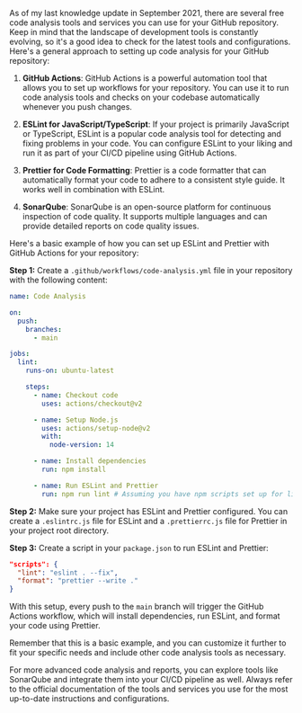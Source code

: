 As of my last knowledge update in September 2021, there are several free code analysis tools and services you can use for your GitHub repository. Keep in mind that the landscape of development tools is constantly evolving, so it's a good idea to check for the latest tools and configurations. Here's a general approach to setting up code analysis for your GitHub repository:

1. **GitHub Actions**: GitHub Actions is a powerful automation tool that allows you to set up workflows for your repository. You can use it to run code analysis tools and checks on your codebase automatically whenever you push changes.

2. **ESLint for JavaScript/TypeScript**: If your project is primarily JavaScript or TypeScript, ESLint is a popular code analysis tool for detecting and fixing problems in your code. You can configure ESLint to your liking and run it as part of your CI/CD pipeline using GitHub Actions.

3. **Prettier for Code Formatting**: Prettier is a code formatter that can automatically format your code to adhere to a consistent style guide. It works well in combination with ESLint.

4. **SonarQube**: SonarQube is an open-source platform for continuous inspection of code quality. It supports multiple languages and can provide detailed reports on code quality issues.

Here's a basic example of how you can set up ESLint and Prettier with GitHub Actions for your repository:

**Step 1:** Create a `.github/workflows/code-analysis.yml` file in your repository with the following content:

```yaml
name: Code Analysis

on:
  push:
    branches:
      - main

jobs:
  lint:
    runs-on: ubuntu-latest

    steps:
      - name: Checkout code
        uses: actions/checkout@v2

      - name: Setup Node.js
        uses: actions/setup-node@v2
        with:
          node-version: 14

      - name: Install dependencies
        run: npm install

      - name: Run ESLint and Prettier
        run: npm run lint # Assuming you have npm scripts set up for linting
```

**Step 2:** Make sure your project has ESLint and Prettier configured. You can create a `.eslintrc.js` file for ESLint and a `.prettierrc.js` file for Prettier in your project root directory.

**Step 3:** Create a script in your `package.json` to run ESLint and Prettier:

```json
"scripts": {
  "lint": "eslint . --fix",
  "format": "prettier --write ."
}
```

With this setup, every push to the `main` branch will trigger the GitHub Actions workflow, which will install dependencies, run ESLint, and format your code using Prettier.

Remember that this is a basic example, and you can customize it further to fit your specific needs and include other code analysis tools as necessary.

For more advanced code analysis and reports, you can explore tools like SonarQube and integrate them into your CI/CD pipeline as well. Always refer to the official documentation of the tools and services you use for the most up-to-date instructions and configurations.
